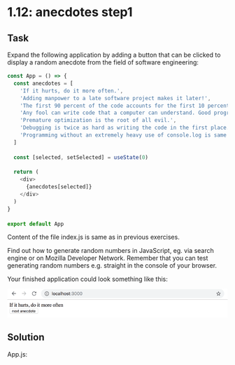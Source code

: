 # 1.12: anecdotes step1

## Task

Expand the following application by adding a button that can be clicked to display a random anecdote from the field of software engineering: 

```javascript
const App = () => {
  const anecdotes = [
    'If it hurts, do it more often.',
    'Adding manpower to a late software project makes it later!',
    'The first 90 percent of the code accounts for the first 10 percent of the development time...The remaining 10 percent of the code accounts for the other 90 percent of the development time.',
    'Any fool can write code that a computer can understand. Good programmers write code that humans can understand.',
    'Premature optimization is the root of all evil.',
    'Debugging is twice as hard as writing the code in the first place. Therefore, if you write the code as cleverly as possible, you are, by definition, not smart enough to debug it.',
    'Programming without an extremely heavy use of console.log is same as if a doctor would refuse to use x-rays or blood tests when diagnosing patients.'
  ]
   
  const [selected, setSelected] = useState(0)

  return (
    <div>
      {anecdotes[selected]}
    </div>
  )
}

export default App
```

Content of the file index.js is same as in previous exercises.

Find out how to generate random numbers in JavaScript, eg. via search engine or on Mozilla Developer Network. Remember that you can test generating random numbers e.g. straight in the console of your browser.

Your finished application could look something like this:

![final version of the application](./images/image5.png)

## Solution

App.js:

```javascript

```